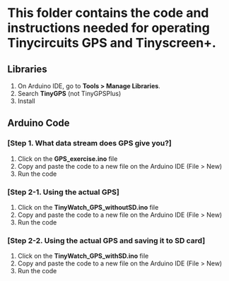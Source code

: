 # This folder contains the code and instructions needed for operating Tinycircuits GPS and Tinyscreen+. 

## Libraries
1. On Arduino IDE, go to **Tools > Manage Libraries**. 
2. Search **TinyGPS** (not TinyGPSPlus)
3. Install 

## Arduino Code
### [Step 1. What data stream does GPS give you?]
1. Click on the **GPS_exercise.ino** file
2. Copy and paste the code to a new file on the Arduino IDE (File > New)
3. Run the code

### [Step 2-1. Using the actual GPS]
1. Click on the **TinyWatch_GPS_withoutSD.ino** file
2. Copy and paste the code to a new file on the Arduino IDE (File > New)
3. Run the code

### [Step 2-2. Using the actual GPS and saving it to SD card]
1. Click on the **TinyWatch_GPS_withSD.ino** file
2. Copy and paste the code to a new file on the Arduino IDE (File > New)
3. Run the code
